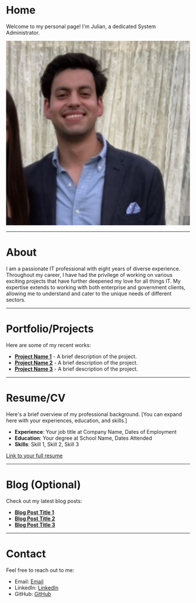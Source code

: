 # Home
Welcome to my personal page! I'm Julian, a dedicated System Administrator.

![Your Photo or Avatar](/images/profile.jpg)

---

# About
I am a passionate IT professional with eight years of diverse experience. Throughout my career, I have had the privilege of working on various exciting projects that have further deepened my love for all things IT. My expertise extends to working with both enterprise and government clients, allowing me to understand and cater to the unique needs of different sectors.

---

# Portfolio/Projects
Here are some of my recent works:

- **[Project Name 1](Project_Link)** - A brief description of the project.
- **[Project Name 2](Project_Link)** - A brief description of the project.
- **[Project Name 3](Project_Link)** - A brief description of the project.

---

# Resume/CV
Here's a brief overview of my professional background. [You can expand here with your experiences, education, and skills.]

- **Experience**: Your job title at Company Name, Dates of Employment
- **Education**: Your degree at School Name, Dates Attended
- **Skills**: Skill 1, Skill 2, Skill 3

[Link to your full resume](path_to_your_resume.pdf)

---

# Blog (Optional)
Check out my latest blog posts:

- **[Blog Post Title 1](Blog_Post_Link)**
- **[Blog Post Title 2](Blog_Post_Link)**
- **[Blog Post Title 3](Blog_Post_Link)**

---

# Contact
Feel free to reach out to me:

- Email: [Email](thejulianmarin17@gmail.com)
- LinkedIn: [LinkedIn](https://www.linkedin.com/in/julian-marin-968362243/)
- GitHub: [GitHub](https://github.com/steakorchicken)
